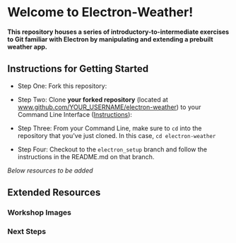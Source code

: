 # Welcome to Electron-Weather!
**This repository houses a series of introductory-to-intermediate exercises to Git familiar with Electron by manipulating and extending a prebuilt weather app.**

## Instructions for Getting Started

- Step One: Fork this repository:

- Step Two: Clone **your forked repository** (located at www.github.com/YOUR_USERNAME/electron-weather) to your Command Line Interface ([Instructions](https://youtu.be/GBRIxmKRPGA?t=16s)):

- Step Three: From your Command Line, make sure to `cd` into the repository that you've just cloned. In this case, `cd electron-weather`
- Step Four: Checkout to the `electron_setup` branch and follow the instructions in the README.md on that branch.


_Below resources to be added_
## Extended Resources

### Workshop Images

### Next Steps

